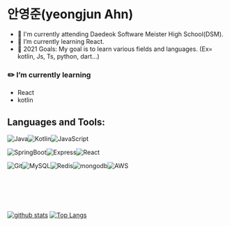 
#  안영준(yeongjun Ahn)

- 🔭 I'm currently attending Daedeok Software Meister High School(DSM).
- 🌱 I’m currently learning React.
- 🥅 2021 Goals: My goal is to learn various fields and languages.
  (Ex= kotlin, Js, Ts, python, dart...)

### :pencil2: I’m currently learning

- React 
- kotlin

## Languages and Tools:
<!--**- Language**  -->

![Java](https://img.shields.io/badge/Java-%E2%98%85%E2%98%85%E2%98%85%E2%98%85%E2%98%86-red?style=flat-square&logo=Java&logoColor=white&labelColor=red)![Kotlin](https://img.shields.io/badge/Kotlin-%E2%98%85%E2%98%85%E2%98%85%E2%98%86%E2%98%86-blue?style=flat-square&logo=Kotlin&logoColor=white&labelColor=blue)![JavaScript](https://img.shields.io/badge/JavaScript-%E2%98%85%E2%98%85%E2%98%85%E2%98%86%E2%98%86-yellow?style=flat-square&logo=JavaScript&logoColor=white&labelColor=yellow)

<!--**- Framework**  -->

![SpringBoot](https://img.shields.io/badge/SpringBoot-%E2%98%85%E2%98%85%E2%98%85%E2%98%85%E2%98%86-limegreen?style=flat-square&logo=Spring&logoColor=white&labelColor=limegreen)![Express](https://img.shields.io/badge/Express-%E2%98%85%E2%98%85%E2%98%85%E2%98%86%E2%98%86-darkslategray?style=flat-square&logo=Express&logoColor=white&labelColor=darkslategray)![React](https://img.shields.io/badge/React-%E2%98%85%E2%98%86%E2%98%86%E2%98%86%E2%98%86-deepskyblue?style=flat-square&logo=React&logoColor=white&labelColor=deepskyblue)

<!--**- Sub**  -->

![Git](https://img.shields.io/badge/Git-%E2%98%85%E2%98%85%E2%98%85%E2%98%86%E2%98%86-black?style=flat-square&logo=Git&logoColor=white&labelColor=black)![MySQL](https://img.shields.io/badge/MySQL-%E2%98%85%E2%98%85%E2%98%85%E2%98%85%E2%98%86-blue?style=flat-square&logo=MySQL&logoColor=white&labelColor=blue)![Redis](https://img.shields.io/badge/Redis-%E2%98%85%E2%98%85%E2%98%85%E2%98%86%E2%98%86-purple?style=flat-square&logo=Redis&logoColor=white&labelColor=purple)![mongodb](https://img.shields.io/badge/mongodb-%E2%98%85%E2%98%85%E2%98%85%E2%98%86%E2%98%86-green?style=flat-square&logo=mongodb&logoColor=white&labelColor=green)![AWS](https://img.shields.io/badge/AWS-%E2%98%85%E2%98%85%E2%98%85%E2%98%86%E2%98%86-darkorange?style=flat-square&logo=Amazon&logoColor=white&labelColor=darkorange)

<br />
<br />
<br />
<br />

[![github stats](https://github-readme-stats.vercel.app/api?username=Ahnyeongjun)](https://github.com/anuraghazra/github-readme-stats)
[![Top Langs](https://github-readme-stats.vercel.app/api/top-langs/?username=Ahnyeongjun&layout=compact&card_width=auto)](https://github.com/anuraghazra/github-readme-stats)

<!--
<details>
  <summary><b>Wakatime Week Stats</b></summary>
  [![wakatime stats](https://github-readme-stats.vercel.app/api/wakatime?username=MinJunSeo&layout=compact&width=100)](https://github.com/anuraghazra/github-readme-stats)
</details>
-->

